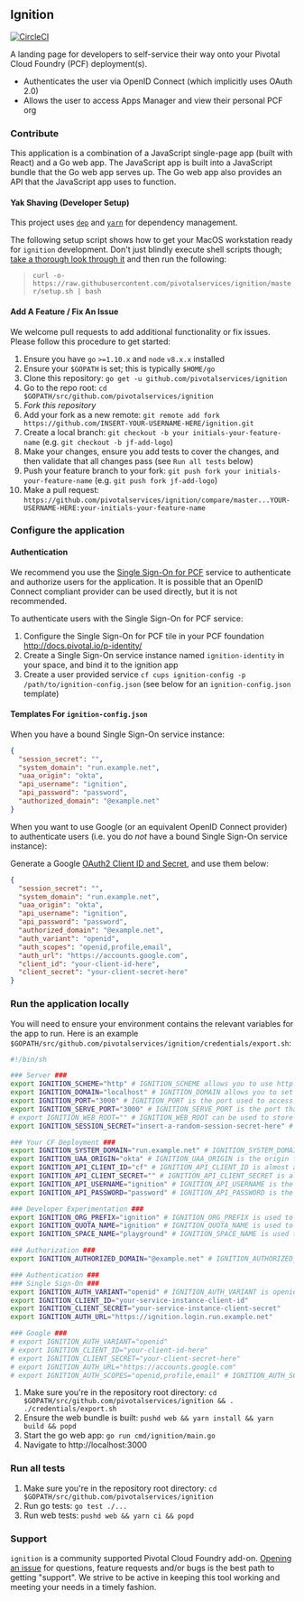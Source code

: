 ## Ignition
[![CircleCI](https://circleci.com/gh/pivotalservices/ignition/tree/master.svg?style=svg)](https://circleci.com/gh/pivotalservices/ignition/tree/master)

A landing page for developers to self-service their way onto your Pivotal Cloud Foundry (PCF) deployment(s).

* Authenticates the user via OpenID Connect (which implicitly uses OAuth 2.0)
* Allows the user to access Apps Manager and view their personal PCF org

### Contribute

This application is a combination of a JavaScript single-page app (built with React) and a Go web app. The JavaScript app is built into a JavaScript bundle that the Go web app serves up. The Go web app also provides an API that the JavaScript app uses to function.

#### Yak Shaving (Developer Setup)

This project uses [`dep`](https://github.com/golang/dep) and [`yarn`](https://yarnpkg.com) for dependency management.

The following setup script shows how to get your MacOS workstation ready for `ignition` development. Don't just blindly execute shell scripts though; [take a thorough look through it](https://raw.githubusercontent.com/pivotalservices/ignition/master/setup.sh) and then run the following:

> `curl -o- https://raw.githubusercontent.com/pivotalservices/ignition/master/setup.sh | bash`

#### Add A Feature / Fix An Issue

We welcome pull requests to add additional functionality or fix issues. Please follow this procedure to get started:

1. Ensure you have `go` `>=1.10.x` and `node` `v8.x.x` installed
1. Ensure your `$GOPATH` is set; this is typically `$HOME/go`
1. Clone this repository: `go get -u github.com/pivotalservices/ignition`
1. Go to the repo root: `cd $GOPATH/src/github.com/pivotalservices/ignition`
1. *Fork this repository*
1. Add your fork as a new remote: `git remote add fork https://github.com/INSERT-YOUR-USERNAME-HERE/ignition.git`
1. Create a local branch: `git checkout -b your initials-your-feature-name` (e.g. `git checkout -b jf-add-logo`)
1. Make your changes, ensure you add tests to cover the changes, and then validate that all changes pass (see `Run all tests` below)
1. Push your feature branch to your fork: `git push fork your initials-your-feature-name` (e.g. `git push fork jf-add-logo`)
1. Make a pull request: `https://github.com/pivotalservices/ignition/compare/master...YOUR-USERNAME-HERE:your-initials-your-feature-name`

### Configure the application
#### Authentication
We recommend you use the [Single Sign-On for PCF](https://network.pivotal.io/products/pivotal_single_sign-on_service) service to authenticate and authorize users for the application. It is possible that an OpenID Connect compliant provider can be used directly, but it is not recommended.

To authenticate users with the Single Sign-On for PCF service:
1. Configure the Single Sign-On for PCF tile in your PCF foundation http://docs.pivotal.io/p-identity/
1. Create a Single Sign-On service instance named `ignition-identity` in your space, and bind it to the ignition app
1. Create a user provided service `cf cups ignition-config -p /path/to/ignition-config.json` (see below for an `ignition-config.json` template)

#### Templates For `ignition-config.json`

When you have a bound Single Sign-On service instance:

```json
{
  "session_secret": "",
  "system_domain": "run.example.net",
  "uaa_origin": "okta",
  "api_username": "ignition",
  "api_password": "password",
  "authorized_domain": "@example.net"
}
```

When you want to use Google (or an equivalent OpenID Connect provider) to authenticate users (i.e. you do _not_ have a bound Single Sign-On service instance):

Generate a Google [OAuth2 Client ID and Secret](https://console.developers.google.com/apis/credentials), and use them below:

```json
{
  "session_secret": "",
  "system_domain": "run.example.net",
  "uaa_origin": "okta",
  "api_username": "ignition",
  "api_password": "password",
  "authorized_domain": "@example.net",
  "auth_variant": "openid",
  "auth_scopes": "openid,profile,email",
  "auth_url": "https://accounts.google.com",
  "client_id": "your-client-id-here",
  "client_secret": "your-client-secret-here"  
}
```

### Run the application locally

You will need to ensure your environment contains the relevant variables for the app to run. Here is an example `$GOPATH/src/github.com/pivotalservices/ignition/credentials/export.sh`:

```sh
#!/bin/sh

### Server ###
export IGNITION_SCHEME="http" # IGNITION_SCHEME allows you to use http for local development; it is always set to HTTPS on PCF
export IGNITION_DOMAIN="localhost" # IGNITION_DOMAIN allows you to set the domain that will be used to access the app
export IGNITION_PORT="3000" # IGNITION_PORT is the port used to access ignition; this is always set to 443 on PCF
export IGNITION_SERVE_PORT="3000" # IGNITION_SERVE_PORT is the port that ignition listens on; this is usually different to IGNITION_PORT except during development
# export IGNITION_WEB_ROOT="" # IGNITION_WEB_ROOT can be used to store JS / CSS / image resources at a non-default path
export IGNITION_SESSION_SECRET="insert-a-random-session-secret-here" # IGNITION_SESSION_SECRET is used to encrypt the contents of the secure cookie used to store a user's session information

### Your CF Deployment ###
export IGNITION_SYSTEM_DOMAIN="run.example.net" # IGNITION_SYSTEM_DOMAIN is what you get when you take the "api." away from the Cloud Controller API URL
export IGNITION_UAA_ORIGIN="okta" # IGNITION_UAA_ORIGIN is the origin for a user that logs in to Cloud Foundry with your single sign on solution of choice
export IGNITION_API_CLIENT_ID="cf" # IGNITION_API_CLIENT_ID is almost always cf
export IGNITION_API_CLIENT_SECRET="" # IGNITION_API_CLIENT_SECRET is almost always blank
export IGNITION_API_USERNAME="ignition" # IGNITION_API_USERNAME is the username for the user that can create Cloud Foundry organizations
export IGNITION_API_PASSWORD="password" # IGNITION_API_PASSWORD is the password for the user that can create Cloud Foundry organizations

### Developer Experimentation ###
export IGNITION_ORG_PREFIX="ignition" # IGNITION_ORG_PREFIX is used to generate a developer's org name (e.g. ignition-testuser)
export IGNITION_QUOTA_NAME="ignition" # IGNITION_QUOTA_NAME is used to generate a developer's org with the appropriate quota
export IGNITION_SPACE_NAME="playground" # IGNITION_SPACE_NAME is used to create the initial space in a developer's org

### Authorization ###
export IGNITION_AUTHORIZED_DOMAIN="@example.net" # IGNITION_AUTHORIZED_DOMAIN is used to validate that users are allowed to access the application

### Authentication ###
### Single Sign-On ###
export IGNITION_AUTH_VARIANT="openid" # IGNITION_AUTH_VARIANT is openid when you're working locally because you don't have a bound sso service instance
export IGNITION_CLIENT_ID="your-service-instance-client-id"
export IGNITION_CLIENT_SECRET="your-service-instance-client-secret"
export IGNITION_AUTH_URL="https://ignition.login.run.example.net"

### Google ###
# export IGNITION_AUTH_VARIANT="openid"
# export IGNITION_CLIENT_ID="your-client-id-here"
# export IGNITION_CLIENT_SECRET="your-client-secret-here"
# export IGNITION_AUTH_URL="https://accounts.google.com"
# export IGNITION_AUTH_SCOPES="openid,profile,email" # IGNITION_AUTH_SCOPES is not the same for Google as it is for the a Single Sign-On instance, and this allows you to override it with a comma separated list of values
```

1. Make sure you're in the repository root directory: `cd $GOPATH/src/github.com/pivotalservices/ignition && . ./credentials/export.sh`
1. Ensure the web bundle is built: `pushd web && yarn install && yarn build && popd`
1. Start the go web app: `go run cmd/ignition/main.go`
1. Navigate to http://localhost:3000

### Run all tests

1. Make sure you're in the repository root directory: `cd $GOPATH/src/github.com/pivotalservices/ignition`
1. Run go tests: `go test ./...`
1. Run web tests: `pushd web && yarn ci && popd`

### Support

`ignition` is a community supported Pivotal Cloud Foundry add-on. [Opening an issue](https://github.com/pivotalservices/ignition/issues/new) for questions, feature requests and/or bugs is the best path to getting "support". We strive to be active in keeping this tool working and meeting your needs in a timely fashion.
